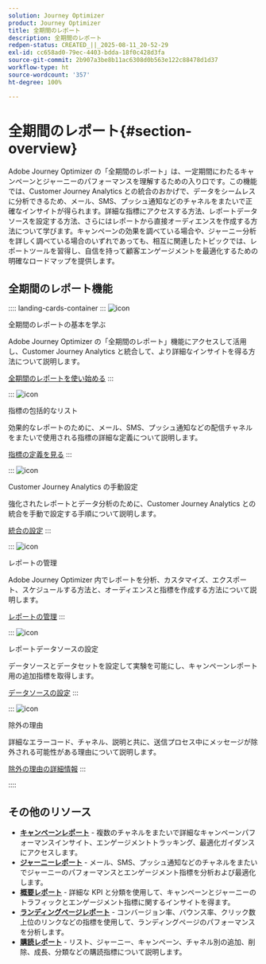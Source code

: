 ```yaml
---
solution: Journey Optimizer
product: Journey Optimizer
title: 全期間のレポート
description: 全期間のレポート
redpen-status: CREATED_||_2025-08-11_20-52-29
exl-id: cc658ad0-79ec-4403-bdda-18f0c428d3fa
source-git-commit: 2b907a3be8b11ac6308d0b563e122c88478d1d37
workflow-type: ht
source-wordcount: '357'
ht-degree: 100%

---
```


# 全期間のレポート{#section-overview}

Adobe Journey Optimizer の「全期間のレポート」は、一定期間にわたるキャンペーンとジャーニーのパフォーマンスを理解するための入り口です。この機能では、Customer Journey Analytics との統合のおかげで、データをシームレスに分析できるため、メール、SMS、プッシュ通知などのチャネルをまたいで正確なインサイトが得られます。詳細な指標にアクセスする方法、レポートデータソースを設定する方法、さらにはレポートから直接オーディエンスを作成する方法について学びます。キャンペーンの効果を調べている場合や、ジャーニー分析を詳しく調べている場合のいずれであっても、相互に関連したトピックでは、レポートツールを習得し、自信を持って顧客エンゲージメントを最適化するための明確なロードマップを提供します。

## 全期間のレポート機能

:::: landing-cards-container
:::
![icon](https://cdn.experienceleague.adobe.com/icons/circle-play.svg)

全期間のレポートの基本を学ぶ

Adobe Journey Optimizer の「全期間のレポート」機能にアクセスして活用し、Customer Journey Analytics と統合して、より詳細なインサイトを得る方法について説明します。

[全期間のレポートを使い始める](../using/reports/report-gs-cja.md)
:::

:::
![icon](https://cdn.experienceleague.adobe.com/icons/chart-line.svg)

指標の包括的なリスト

効果的なレポートのために、メール、SMS、プッシュ通知などの配信チャネルをまたいで使用される指標の詳細な定義について説明します。

[指標の定義を見る](../using/reports/global-report-components-cja.md)
:::

:::
![icon](https://cdn.experienceleague.adobe.com/icons/gear.svg)

Customer Journey Analytics の手動設定

強化されたレポートとデータ分析のために、Customer Journey Analytics との統合を手動で設定する手順について説明します。

[統合の設定](../using/reports/cja-ajo.md)
:::

:::
![icon](https://cdn.experienceleague.adobe.com/icons/list-check.svg)

レポートの管理

Adobe Journey Optimizer 内でレポートを分析、カスタマイズ、エクスポート、スケジュールする方法と、オーディエンスと指標を作成する方法について説明します。

[レポートの管理](../using/reports/report-cja-manage.md)
:::

:::
![icon](https://cdn.experienceleague.adobe.com/icons/puzzle-piece.svg)

レポートデータソースの設定

データソースとデータセットを設定して実験を可能にし、キャンペーンレポート用の追加指標を取得します。

[データソースの設定](../using/reports/reporting-configuration.md)
:::

:::
![icon](https://cdn.experienceleague.adobe.com/icons/shield-halved.svg)

除外の理由

詳細なエラーコード、チャネル、説明と共に、送信プロセス中にメッセージが除外される可能性がある理由について説明します。

[除外の理由の詳細情報](../using/reports/exclusion-list.md)
:::

::::


## その他のリソース

- **[キャンペーンレポート](campaign-reporting-landing-page.md)** - 複数のチャネルをまたいで詳細なキャンペーンパフォーマンスインサイト、エンゲージメントトラッキング、最適化ガイダンスにアクセスします。
- **[ジャーニーレポート](journey-reporting-landing-page.md)** - メール、SMS、プッシュ通知などのチャネルをまたいでジャーニーのパフォーマンスとエンゲージメント指標を分析および最適化します。
- **[概要レポート](../using/reports/channel-report-cja.md)** - 詳細な KPI と分類を使用して、キャンペーンとジャーニーのトラフィックとエンゲージメント指標に関するインサイトを得ます。
- **[ランディングページレポート](../using/reports/lp-report-global-cja.md)** - コンバージョン率、バウンス率、クリック数上位のリンクなどの指標を使用して、ランディングページのパフォーマンスを分析します。
- **[購読レポート](../using/reports/subscription-report-global-cja.md)** - リスト、ジャーニー、キャンペーン、チャネル別の追加、削除、成長、分類などの購読指標について説明します。
